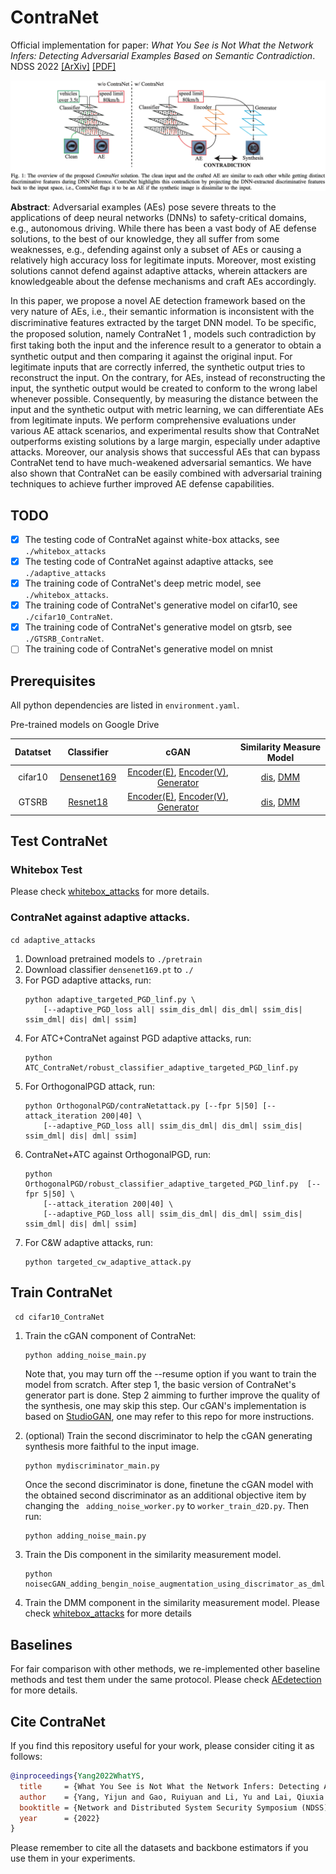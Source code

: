 # ContraNet

Official implementation for paper: *What You See is Not What the Network Infers: Detecting Adversarial Examples Based on Semantic Contradiction*. NDSS 2022 [[ArXiv]](https://arxiv.org/abs/2201.09650) [[PDF]](https://arxiv.org/pdf/2201.09650.pdf)

![overview](fig/Overview.png)

**Abstract**: Adversarial examples (AEs) pose severe threats to the applications of deep neural networks (DNNs) to safety-critical domains, e.g., autonomous driving. While there has been a vast body of AE defense solutions, to the best of our knowledge, they all suffer from some weaknesses, e.g., defending against only a subset of AEs or causing a relatively high accuracy loss for legitimate inputs. Moreover, most existing solutions cannot defend against adaptive attacks, wherein attackers are knowledgeable about the defense mechanisms and craft AEs accordingly.

In this paper, we propose a novel AE detection framework based on the very nature of AEs, i.e., their semantic information is inconsistent with the discriminative features extracted by the target DNN model. To be speciﬁc, the proposed solution, namely ContraNet 1 , models such contradiction by ﬁrst taking both the input and the inference result to a generator to obtain a synthetic output and then comparing it against the original input. For legitimate inputs that are correctly inferred, the synthetic output tries to reconstruct the input. On the contrary, for AEs, instead of reconstructing the input, the synthetic output would be created to conform to the wrong label whenever possible. Consequently, by measuring the distance between the input and the synthetic output with metric learning, we can differentiate AEs from legitimate inputs. We perform comprehensive evaluations under various AE attack scenarios, and experimental results show that ContraNet outperforms existing solutions by a large margin, especially under adaptive attacks. Moreover, our analysis shows that successful AEs that can bypass ContraNet tend to have much-weakened adversarial semantics. We have also shown that ContraNet can be easily combined with adversarial training techniques to achieve further improved AE defense capabilities.

## TODO

- [x] The testing code of ContraNet against white-box attacks, see  `./whitebox_attacks`
- [x] The testing code of ContraNet against adaptive attacks, see `./adaptive_attacks`
- [x] The training code of ContraNet's deep metric model, see `./whitebox_attacks`.
- [x] The training code of ContraNet's generative model on cifar10, see `./cifar10_ContraNet`.
- [x] The training code of ContraNet's generative model on gtsrb, see `./GTSRB_ContraNet`.
- [ ] The training code of ContraNet's generative model on mnist

## Prerequisites

All python dependencies are listed in `environment.yaml`.

Pre-trained models on Google Drive

<div align="center">

  | Datatset | Classifier                                                   | cGAN                                                         | Similarity Measure Model                                     |
| :---: | :---: | :---: | :---: |
| cifar10  | [Densenet169](https://drive.google.com/file/d/1QbVdCiaTySYhD_vfNL0l70FnJxALi6WX/view?usp=sharing) | [Encoder(E)](https://drive.google.com/file/d/1U5F2UsKSX67mJ-hU4rh1-AZgUXCPDf0G/view?usp=sharing), [Encoder(V)](https://drive.google.com/file/d/1PmGwrB1eODsiQQu8TPad4oskolIoveMY/view?usp=sharing), [Generator](https://drive.google.com/file/d/1PueCACxOCh6-wdiss3BHBL021VjPdCwv/view?usp=sharing) | [dis](https://drive.google.com/file/d/1XOT_kyrJTwbs78vdWMJFNLl2lGoZa9az/view?usp=sharing), [DMM](https://drive.google.com/file/d/19qJdRq05X4vR60y3SLk32X-NYUQkfMM7/view?usp=sharing) |
| GTSRB | [Resnet18](https://drive.google.com/file/d/1qXeioIUa2BvXdTjVGTRGA8vbvbBj5xdQ/view?usp=share_link)| [Encoder(E)](https://drive.google.com/file/d/1mYudnBI3pkEqXS21Hb8kq9qdsCc9XoSX/view?usp=share_link), [Encoder(V)](https://drive.google.com/file/d/1lu8oK2OJOeu90EiW7rA94sYZakmhOIc9/view?usp=share_link), [Generator](https://drive.google.com/file/d/1XDVrhFVgr_syTPMwvN3FnbABhkV58jQL/view?usp=share_link) |[dis](https://drive.google.com/file/d/1jig_GXxL4634VzTifnKk9OwXWroK4zSk/view?usp=share_link), [DMM](https://drive.google.com/file/d/1-ESV6KexFsJxCw3a7UnahELMe0WSyNC-/view?usp=share_link)|
</div>

## Test ContraNet

### Whitebox Test

Please check [whitebox_attacks](whitebox_attacks) for more details.

### ContraNet against adaptive attacks.

`cd adaptive_attacks`
1. Download pretrained models to `./pretrain`
2. Download classifier `densenet169.pt` to `./`
3. For PGD adaptive attacks, run:
   ```
   python adaptive_targeted_PGD_linf.py \
       [--adaptive_PGD_loss all| ssim_dis_dml| dis_dml| ssim_dis| ssim_dml| dis| dml| ssim]
   ```
4. For ATC+ContraNet against PGD adaptive attacks, run:
   ```
   python ATC_ContraNet/robust_classifier_adaptive_targeted_PGD_linf.py 
   ```
5. For OrthogonalPGD attack, run:
   ```
   python OrthogonalPGD/contraNetattack.py [--fpr 5|50] [--attack_iteration 200|40] \
       [--adaptive_PGD_loss all| ssim_dis_dml| dis_dml| ssim_dis| ssim_dml| dis| dml| ssim]
   ```
6. ContraNet+ATC against OrthogonalPGD, run:
   ```
   python OrthogonalPGD/robust_classifier_adaptive_targeted_PGD_linf.py  [--fpr 5|50] \
       [--attack_iteration 200|40] \
       [--adaptive_PGD_loss all| ssim_dis_dml| dis_dml| ssim_dis| ssim_dml| dis| dml| ssim]
   ```
7. For C&W adaptive attacks, run:
   ```
   python targeted_cw_adaptive_attack.py
   ```

## Train ContraNet

` cd cifar10_ContraNet`

1. Train the cGAN component of ContraNet:

   ```
   python adding_noise_main.py 
   ```
   Note that, you may turn off the --resume option if you want to train the model from scratch. After step 1, the basic version of ContraNet's generator part is done. Step 2 aimming to further improve the quality of the synthesis, one may skip this step.
   Our cGAN's implementation is based on [StudioGAN](https://github.com/POSTECH-CVLab/PyTorch-StudioGAN), one may refer to this repo for more instructions.

2. (optional) Train the second discriminator to help the cGAN generating synthesis more faithful to the input image.
   ```
   python mydiscriminator_main.py
   ```
   Once the second discriminator is done, finetune the cGAN model with the obtained second discriminator as an additional objective item by changing the ` adding_noise_worker.py` to `worker_train_d2D.py`. Then run:
   ```
   python adding_noise_main.py
   ```

3. Train the Dis component in the similarity measurement model.
   ```
   python noisecGAN_adding_bengin_noise_augmentation_using_discrimator_as_dml.py
   ```
 4. Train the DMM component in the similarity measurement model. Please check [whitebox_attacks](whitebox_attacks) for more details

## Baselines

For fair comparison with other methods, we re-implemented other baseline methods and test them under the same protocol. Please check [AEdetection](https://github.com/flymin/AEdetection) for more details.

## Cite ContraNet

If you find this repository useful for your work, please consider citing it as follows:

```bibtex
@inproceedings{Yang2022WhatYS,
  title     = {What You See is Not What the Network Infers: Detecting Adversarial Examples Based on Semantic Contradiction},
  author    = {Yang, Yijun and Gao, Ruiyuan and Li, Yu and Lai, Qiuxia and Xu, Qiang},
  booktitle = {Network and Distributed System Security Symposium (NDSS)},
  year      = {2022}
}
```

Please remember to cite all the datasets and backbone estimators if you use them in your experiments.
